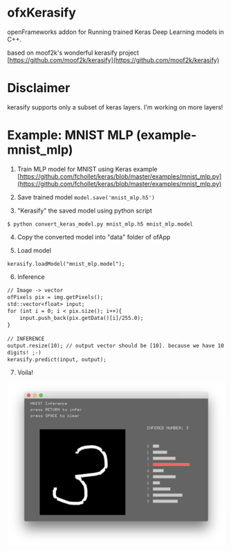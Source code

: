 # ofxKerasify
openFrameworks addon for Running trained Keras Deep Learning models in C++.  

based on moof2k's wonderful kerasify project
[https://github.com/moof2k/kerasify](https://github.com/moof2k/kerasify)


# Disclaimer  

kerasify supports only a subset of keras layers. I'm working on more layers!


# Example: MNIST MLP (example-mnist_mlp)

1. Train MLP model for MNIST using Keras example
[https://github.com/fchollet/keras/blob/master/examples/mnist_mlp.py](https://github.com/fchollet/keras/blob/master/examples/mnist_mlp.py)

2. Save trained model  ` model.save('mnist_mlp.h5') `

3. "Kerasify" the saved model using python script

```
$ python convert_keras_model.py mnist_mlp.h5 mnist_mlp.model
```

4. Copy the converted model into "data" folder of ofApp

5. Load model

```
kerasify.loadModel("mnist_mlp.model");
```

6. Inference

```
// Image -> vector
ofPixels pix = img.getPixels();
std::vector<float> input;
for (int i = 0; i < pix.size(); i++){
    input.push_back(pix.getData()[i]/255.0);
}

// INFERENCE
output.resize(10); // output vector should be [10]. because we have 10 digits! ;-)
kerasify.predict(input, output);
```

7. Voila!

![screenshot](./screenshot_example-mnist.png "screenshot")
